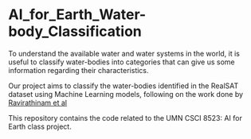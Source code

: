 # AI_for_Earth_Water-body_Classification

To understand the available water and water systems in the world, it is useful to classify water-bodies into categories that can give us some information regarding their characteristics.

Our project aims to classify the water-bodies identified in the RealSAT dataset using Machine Learning models, following on the work done by [Ravirathinam et al](https://www.researchgate.net/publication/364516705_Spatiotemporal_Classification_with_limited_labels_using_Constrained_Clustering_for_large_datasets)

This repository contains the code related to the UMN CSCI 8523: AI for Earth class project.
